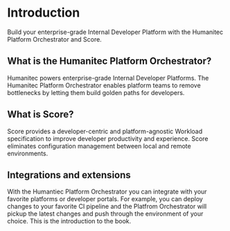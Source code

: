 # Introduction

Build your enterprise-grade Internal Developer Platform with the Humanitec Platform Orchestrator and Score.

## What is the Humanitec Platform Orchestrator?

Humanitec powers enterprise-grade Internal Developer Platforms. The Humanitec Platform Orchestrator enables platform teams to remove bottlenecks by letting them build golden paths for developers.

## What is Score?

Score provides a developer-centric and platform-agnostic Workload specification to improve developer productivity and experience. Score eliminates configuration management between local and remote environments.

## Integrations and extensions

With the Humantiec Platform Orchestrator you can integrate with your favorite platforms or developer portals.
For example, you can deploy changes to your favorite CI pipeline and the Platfrom Orchestrator will pickup the latest changes and push through the environment of your choice. This is the introduction to the book.
